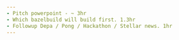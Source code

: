 ```yaml
---
- Pitch powerpoint - ~ 3hr
- Which bazelbuild will build first. 1.3hr
- Followup Depa / Pong / Hackathon / Stellar news. 1hr
--- 
```


